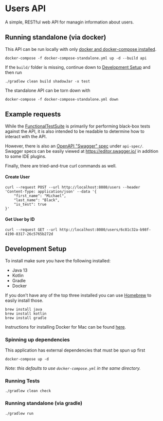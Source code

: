 # Users API
A simple, RESTful web API for managin information about users.

## Running standalone (via docker)

This API can be run locally with only [docker and docker-compose installed](https://docs.docker.com/docker-for-mac/install/).
```
docker-compose -f docker-compose-standalone.yml up -d --build api
```

If the `build/` folder is missing, continue down to [Development Setup](/#development-setup) and then run
```
./gradlew clean build shadowJar -x test
```

The standalone API can be torn down with
```
docker-compose -f docker-compose-standalone.yml down
```

## Example requests
While the [FunctionalTestSuite](/src/test/kotlin/users/api/FunctionalTestSuite.kt) is primarily for performing black-box
tests against the API, it is also intended to be readable to determine how to interact with the API. 

However, there is also an [OpenAPI "Swagger" spec](https://swagger.io/specification/) under `api-spec/`.
Swagger specs can be easily viewed at https://editor.swagger.io/ in addition to some IDE plugins.

Finally, there are tried-and-true curl commands as well.

#### Create User
```
curl --request POST --url http://localhost:8080/users --header 'Content-Type: application/json' --data '{
	"first_name": "Michael",
	"last_name": "Black",
	"is_test": true
}'
```

#### Get User by ID
```
curl --request GET --url http://localhost:8080/users/6c81c32a-b98f-4190-8317-26c5765b272d
```

## Development Setup
To install make sure you have the following installed:
- Java 13 
- Kotlin
- Gradle
- Docker

If you don't have any of the top three installed you can use [Homebrew](https://brew.sh/) to easily install those.
```
brew install java
brew install kotlin
brew install gradle
```

Instructions for installing Docker for Mac can be found [here](https://docs.docker.com/docker-for-mac/install/).

### Spinning up dependencies
This application has external dependencies that must be spun up first
```
docker-compose up -d
```
_Note: this defaults to use `docker-compose.yml` in the same directory._

### Running Tests
```
./gradlew clean check
```

### Running standalone (via gradle)
```
./gradlew run
```